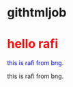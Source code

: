 # githtmljob
<!DOCTYPE html>
<html>
  <head>
    <title>Title of the document</title>
<style>

</style>

  </head>

  <body>
    <h1 style="color:red;">hello rafi</h1>
    <p style="color:blue;">this is rafi from bng.</p>
	<p>this is rafi from bng.</p>
  </body>
</html>
